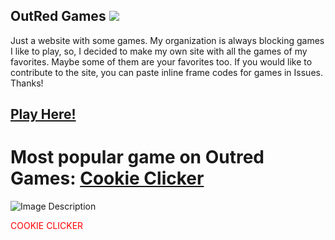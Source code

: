 ## OutRed Games <a href="https://hits.seeyoufarm.com"><img src="https://hits.seeyoufarm.com/api/count/incr/badge.svg?url=https%3A%2F%2Fgithub.com%2FOutRed%2Foutred.github.io&count_bg=%236BA83D&title_bg=%23555555&icon=codeigniter.svg&icon_color=%23E7E7E7&title=Page+Visits&edge_flat=false"/></a>
Just a website with some games. My organization is always blocking games I like to play, so, I decided to make my own site with all the games of my favorites. Maybe some of them are your favorites too. If you would like to contribute to the site, you can paste inline frame codes for games in Issues. Thanks!

## [Play Here!](https://outred.github.io/)

# Most popular game on Outred Games: [Cookie Clicker](https://outred.github.io/cookie-clicker-redirect.html)
<img src="https://9to5fortnite.com/wp-content/uploads/2021/09/cookie-clicker-steam-background-780x470.jpg" alt="Image Description">
<html>
<body>
<p style="color:red;">COOKIE CLICKER</p>
</body>
</html>
